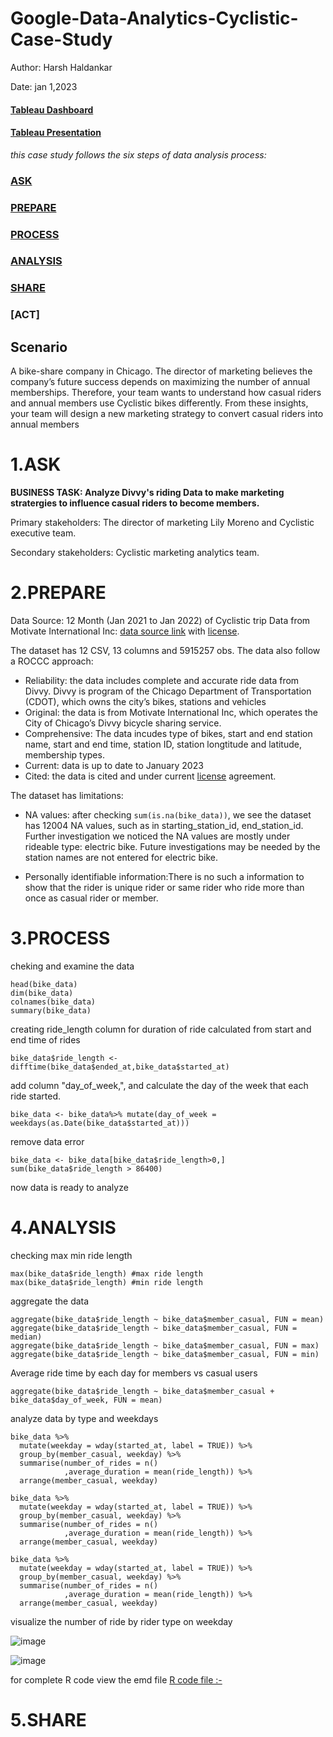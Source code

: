 # Google-Data-Analytics-Cyclistic-Case-Study
Author: Harsh Haldankar

Date: jan 1,2023

#### [Tableau Dashboard](https://public.tableau.com/views/cyclisticdataanalysis/Dashboard1?:language=en-US&publish=yes&:display_count=n&:origin=viz_share_link)
#### [Tableau Presentation](https://public.tableau.com/views/cyclisticdataanalysis/Story1?:language=en-US&publish=yes&:display_count=n&:origin=viz_share_link)
_this case study follows the six steps of data analysis process:_

### [ASK](#1.ASK)
### [PREPARE](#2.PREPARE)
### [PROCESS](#3.PROCESS)
### [ANALYSIS](#4.ANALYSIS)
### [SHARE](#5.SHARE)
### [ACT]

## Scenario
A bike-share company in Chicago. The director of marketing believes the company’s future success depends on maximizing the number of annual memberships. Therefore,
your team wants to understand how casual riders and annual members use Cyclistic bikes differently. From these insights, your team will design a new marketing strategy to convert casual riders into annual members

# 1.ASK
**BUSINESS TASK: Analyze Divvy's riding Data to make marketing stratergies to influence casual riders to become members.**

Primary stakeholders: The director of marketing Lily Moreno and Cyclistic executive team.

Secondary stakeholders: Cyclistic marketing analytics team.

# 2.PREPARE
Data Source: 12 Month (Jan 2021 to Jan 2022) of Cyclistic trip Data from Motivate International Inc: [data source link](https://divvy-tripdata.s3.amazonaws.com/index.html) with [license](https://www.divvybikes.com/data-license-agreement).

The dataset has 12 CSV, 13 columns and 5915257 obs. The data also follow a ROCCC approach:

- Reliability: the data includes complete and accurate ride data from Divvy. Divvy is program of the Chicago Department of Transportation (CDOT), which owns the city’s bikes, stations and vehicles
- Original: the data is from Motivate International Inc, which operates the City of Chicago’s Divvy bicycle sharing service.
- Comprehensive: The data incudes type of bikes, start and end station name, start and end time, station ID, station longtitude and latitude, membership types.
- Current: data is up to date to January 2023
- Cited: the data is cited and under current [license](https://www.divvybikes.com/data-license-agreement) agreement.

The dataset has limitations:

- NA values: after checking `sum(is.na(bike_data))`, we see the dataset has 12004 NA values, such as in starting_station_id, end_station_id. Further investigation we noticed the NA values are mostly under rideable type: electric bike. Future investigations may be needed by the station names are not entered for electric bike.

- Personally identifiable information:There is no such a information to show that the rider is unique rider or same rider who ride more than once as casual rider or member.

# 3.PROCESS
cheking and examine the data
```
head(bike_data)
dim(bike_data)
colnames(bike_data)
summary(bike_data)
```

creating ride_length column for duration of ride calculated from start and end time of rides
```
bike_data$ride_length <- difftime(bike_data$ended_at,bike_data$started_at)
```

add column "day_of_week,", and calculate the day of the week that each ride started.
```
bike_data <- bike_data%>% mutate(day_of_week = weekdays(as.Date(bike_data$started_at)))
```

remove data error
```
bike_data <- bike_data[bike_data$ride_length>0,] 
sum(bike_data$ride_length > 86400)
```
now data is ready to analyze

# 4.ANALYSIS
 
checking max min ride length
```
max(bike_data$ride_length) #max ride length
max(bike_data$ride_length) #min ride length
```

aggregate the data

```
aggregate(bike_data$ride_length ~ bike_data$member_casual, FUN = mean)
aggregate(bike_data$ride_length ~ bike_data$member_casual, FUN = median)
aggregate(bike_data$ride_length ~ bike_data$member_casual, FUN = max)
aggregate(bike_data$ride_length ~ bike_data$member_casual, FUN = min)
```

Average ride time by each day for members vs casual users
```
aggregate(bike_data$ride_length ~ bike_data$member_casual + bike_data$day_of_week, FUN = mean)
```

analyze data by type and weekdays
```
bike_data %>% 
  mutate(weekday = wday(started_at, label = TRUE)) %>%  
  group_by(member_casual, weekday) %>%  
  summarise(number_of_rides = n()							
            ,average_duration = mean(ride_length)) %>% 		
  arrange(member_casual, weekday)
```

```{r}
bike_data %>% 
  mutate(weekday = wday(started_at, label = TRUE)) %>%  
  group_by(member_casual, weekday) %>%  
  summarise(number_of_rides = n()							
            ,average_duration = mean(ride_length)) %>% 		
  arrange(member_casual, weekday)
```

```{r}
bike_data %>% 
  mutate(weekday = wday(started_at, label = TRUE)) %>%  
  group_by(member_casual, weekday) %>%  
  summarise(number_of_rides = n()							
            ,average_duration = mean(ride_length)) %>% 		
  arrange(member_casual, weekday)
```

visualize the number of ride by rider type on weekday

![image](https://user-images.githubusercontent.com/121929260/212097047-c2626270-25bb-4c8b-96a3-7cac74e785c3.png)


![image](https://user-images.githubusercontent.com/121929260/212097919-5f00663a-b257-413d-bcd0-caac1549ca1f.png)

for complete R code view the emd file [R code file :-](https://github.com/harshhaldankar/Google-Data-Analytics-Cyclistic-Case-Study/blob/main/cyclistic%20case%20study%20.Rmd)

# 5.SHARE
